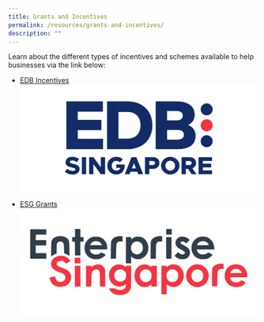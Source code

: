 ```yaml
---
title: Grants and Incentives
permalink: /resources/grants-and-incentives/
description: ""
---
```

Learn about the different types of incentives and schemes available to help businesses via the link below: 

- [EDB Incentives](https://www.edb.gov.sg/en/how-we-help/incentives-and-schemes.html)
![EDB Singapore Logo](/images/1400x634%20edb%20logo.jpg)

- [ESG Grants](https://www.enterprisesg.gov.sg/financial-assistance/grants)
![Enterprise Singapore Logo](/images/1400x634%20esg%20logo.jpg)